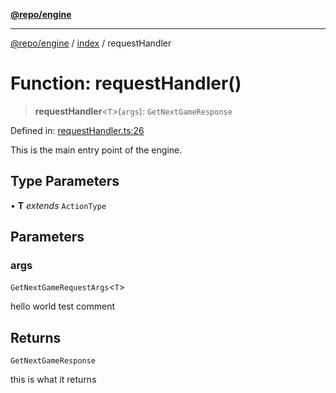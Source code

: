 [**@repo/engine**](../../README.md)

***

[@repo/engine](../../modules.md) / [index](../README.md) / requestHandler

# Function: requestHandler()

> **requestHandler**\<`T`\>(`args`): `GetNextGameResponse`

Defined in: [requestHandler.ts:26](https://github.com/alexqguo/drinking-board-game-v3/blob/c54738830b911cea80ee4f6fef46ab8be3a3f8a1/packages/engine/src/requestHandler.ts#L26)

This is the main entry point of the engine.

## Type Parameters

• **T** *extends* `ActionType`

## Parameters

### args

`GetNextGameRequestArgs`\<`T`\>

hello world test comment

## Returns

`GetNextGameResponse`

this is what it returns
